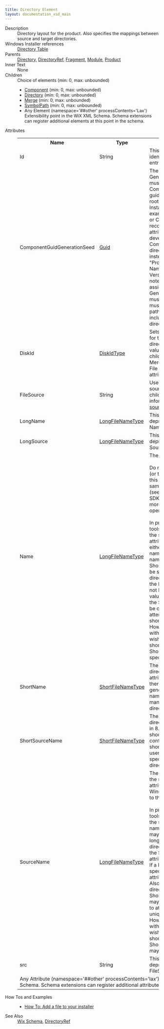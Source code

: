 ```yaml
---
title: Directory Element
layout: documentation_xsd_main
---
```

<dl>
  <dt>Description</dt>
  <dd>Directory layout for the product.  Also specifies the mappings between source and target directories.</dd>
  <dt>Windows Installer references</dt>
  <dd>
    <a href="http://msdn.microsoft.com/library/aa368295.aspx" target="_blank">Directory Table</a>
  </dd>
  <dt>Parents</dt>
  <dd>
    <a href="../directory/">Directory</a>, <a href="../directoryref/">DirectoryRef</a>, <a href="../fragment/">Fragment</a>, <a href="../module/">Module</a>, <a href="../product/">Product</a></dd>
  <dt>Inner Text</dt>
  <dd>None</dd>
  <dt>Children</dt>
  <dd>Choice of elements (min: 0, max: unbounded)<ul><li><a href="../component/">Component</a> (min: 0, max: unbounded)</li><li><a href="../directory/">Directory</a> (min: 0, max: unbounded)</li><li><a href="../merge/">Merge</a> (min: 0, max: unbounded)</li><li><a href="../symbolpath/">SymbolPath</a> (min: 0, max: unbounded)</li><li><span class="extension">Any Element (namespace='##other' processContents='Lax')                          Extensibility point in the WiX XML Schema.  Schema extensions can register additional                         elements at this point in the schema.                     </span></li></ul></dd>
  <dt>Attributes</dt>
  <dd>
    <table cellspacing="0" cellpadding="0" class="schema">
      <tr>
        <th width="15%">Name</th>
        <th width="15%">Type</th>
        <th width="65%">Description</th>
        <th width="15%">Required</th>
      </tr>
      <tr>
        <td>Id</td>
        <td>String</td>
        <td>This value is the unique identifier of the directory entry.</td>
        <td>Yes</td>
      </tr>
      <tr>
        <td>ComponentGuidGenerationSeed</td>
        <td><a href="../simple_type_guid/">Guid</a></td>
        <td>                         The Component Guid Generation Seed is a guid that must be used when a Component with the generate guid directive ("*")                         is not rooted in a standard Windows Installer directory (for example, ProgramFilesFolder or CommonFilesFolder).                         It is recommended that this attribute be avoided and that developers install their Components under standard                         directories with unique names instead (for example, "ProgramFilesFolder\Company Name Product Name Version"). It is                         important to note that once a directory is assigned a Component Guid Generation Seed the value must not change until                         (and must be changed when) the path to that directory, including itself and all parent directories, changes.                     </td>
        <td>&nbsp;</td>
      </tr>
      <tr>
        <td>DiskId</td>
        <td><a href="../simple_type_diskidtype/">DiskIdType</a></td>
        <td>                         Sets the default disk identifier for the files contained in this directory.                         This attribute's value may be overridden by a child Component, Directory,                         Merge or File element. See the File or Merge elements' DiskId attribute for                         more information.                     </td>
        <td>&nbsp;</td>
      </tr>
      <tr>
        <td>FileSource</td>
        <td>String</td>
        <td>Used to set the file system source for this directory's child elements. For more information, see <a href="../../howtos/general/specifying_source_files">Specifying source files</a>.</td>
        <td>&nbsp;</td>
      </tr>
      <tr>
        <td>LongName</td>
        <td><a href="../simple_type_longfilenametype/">LongFileNameType</a></td>
        <td>This attribute has been deprecated; please use the Name attribute instead.</td>
        <td>&nbsp;</td>
      </tr>
      <tr>
        <td>LongSource</td>
        <td><a href="../simple_type_longfilenametype/">LongFileNameType</a></td>
        <td>This attribute has been deprecated; please use the SourceName attribute instead.</td>
        <td>&nbsp;</td>
      </tr>
      <tr>
        <td>Name</td>
        <td><a href="../simple_type_longfilenametype/">LongFileNameType</a></td>
        <td>                         The name of the directory.<br/><br/>                        Do not specify this attribute (or the LongName attribute) if this directory represents                         the same directory as the parent (see the Windows Installer SDK's                         <a href="http://msdn.microsoft.com/library/Aa368295.aspx" target="_blank">Directory table</a>                         topic for more information about the "." operator).<br/><br/>                        In prior versions of the WiX toolset, this attribute specified the short directory name.                         This attribute's value may now be either a short or long directory name.                         If a short directory name is specified, the ShortName attribute may not be specified.                         If a long directory name is specified, the LongName attribute may not be specified.                         Also, if this value is a long directory name, the ShortName attribute may be omitted to                         allow WiX to attempt to generate a unique short directory name.                         However, if this name collides with another directory or you wish to manually specify                         the short directory name, then the ShortName attribute may be specified.                     </td>
        <td>&nbsp;</td>
      </tr>
      <tr>
        <td>ShortName</td>
        <td><a href="../simple_type_shortfilenametype/">ShortFileNameType</a></td>
        <td>                         The short name of the directory in 8.3 format.                         This attribute should only be set if there is a conflict between generated short directory names                         or the user wants to manually specify the short directory name.                     </td>
        <td>&nbsp;</td>
      </tr>
      <tr>
        <td>ShortSourceName</td>
        <td><a href="../simple_type_shortfilenametype/">ShortFileNameType</a></td>
        <td>                         The short name of the directory on the source media in 8.3 format.                         This attribute should only be set if there is a conflict between generated short directory names                         or the user wants to manually specify the short source directory name.                     </td>
        <td>&nbsp;</td>
      </tr>
      <tr>
        <td>SourceName</td>
        <td><a href="../simple_type_longfilenametype/">LongFileNameType</a></td>
        <td>                         The name of the directory on the source media.                         If this attribute is not specified, Windows Installer will default to the Name attribute.<br/><br/>                        In prior versions of the WiX toolset, this attribute specified the short source directory name.                         This attribute's value may now be either a short or long directory name.                         If a short directory name is specified, the ShortSourceName attribute may not be specified.                         If a long directory name is specified, the LongSource attribute may not be specified.                         Also, if this value is a long directory name, the ShortSourceName attribute may be omitted to                         allow WiX to attempt to generate a unique short directory name.                         However, if this name collides with another directory or you wish to manually specify                         the short directory name, then the ShortSourceName attribute may be specified.                     </td>
        <td>&nbsp;</td>
      </tr>
      <tr>
        <td>src</td>
        <td>String</td>
        <td>This attribute has been deprecated; please use the FileSource attribute instead.</td>
        <td>&nbsp;</td>
      </tr>
      <tr>
        <td colspan="4">
          <span class="extension">Any Attribute (namespace='##other' processContents='lax')              Extensibility point in the WiX XML Schema.  Schema extensions can register additional             attributes at this point in the schema.           </span>
        </td>
      </tr>
    </table>
  </dd>
  <dt>How Tos and Examples</dt>
  <dd>
    <ul>
      <li>
        <a href="../../howtos/files_and_registry/add_a_file">How To: Add a file to your installer</a>
      </li>
    </ul>
  </dd>
  <dt>See Also</dt>
  <dd>
    <a href="../wix">Wix Schema</a>, <a href="../directoryref/">DirectoryRef</a></dd>
</dl>
